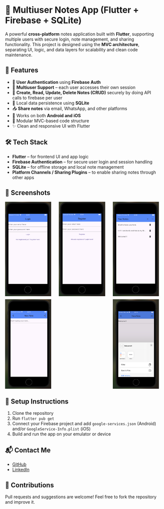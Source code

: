 # 📝 Multiuser Notes App (Flutter + Firebase + SQLite)

A powerful **cross-platform** notes application built with **Flutter**, supporting multiple users with secure login, note management, and sharing functionality. This project is designed using the **MVC architecture**, separating UI, logic, and data layers for scalability and clean code maintenance.

## 🚀 Features

- 🔐 **User Authentication** using **Firebase Auth**
- 👥 **Multiuser Support** – each user accesses their own session
- 🧠 **Create, Read, Update, Delete Notes (CRUD)** securely by doing API calls to firebase per user
- 💾 Local data persistence using **SQLite**
- 📤 **Share notes** via email, WhatsApp, and other platforms
- 📱 Works on both **Android and iOS**
- 🧩 Modular MVC-based code structure
- ✨ Clean and responsive UI with Flutter

## 🛠️ Tech Stack

- **Flutter** – for frontend UI and app logic
- **Firebase Authentication** – for secure user login and session handling
- **SQLite** – for offline storage and local note management
- **Platform Channels / Sharing Plugins** – to enable sharing notes through other apps

## 📸 Screenshots

<div style="display: flex; flex-wrap: wrap; justify-content: space-between; gap: 10px;">

  <img src="assets/Sixth.png" alt="Login Screen" width="30%"/>
  <img src="assets/Fifth.png" alt="Register Screen" width="30%"/>
  <img src="assets/Fourth.png" alt="Notes Dashboard" width="30%"/>

  <img src="assets/Third.png" alt="Edit Note" width="30%"/>
  <img src="assets/Second.png" alt="Share Note" width="30%"/>
</div>

## 🔧 Setup Instructions

1. Clone the repository
2. Run `flutter pub get`
3. Connect your Firebase project and add `google-services.json` (Android) and/or `GoogleService-Info.plist` (iOS)
4. Build and run the app on your emulator or device

 
 ## 📬 Contact Me

- [GitHub](https://github.com/hardivaidya004506)
- [LinkedIn](https://www.linkedin.com/in/hardi-jignesh-vaidya-118605340/)


## 🤝 Contributions

Pull requests and suggestions are welcome! Feel free to fork the repository and improve it.


